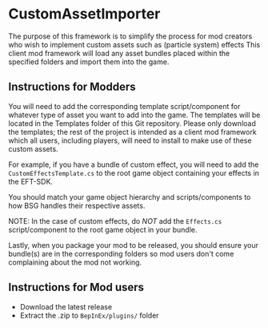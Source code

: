# CustomAssetImporter

The purpose of this framework is to simplify the process for mod creators who wish to implement custom assets such as (particle system) effects
This client mod framework will load any asset bundles placed within the specified folders and import them into the game.

## Instructions for Modders

You will need to add the corresponding template script/component for whatever type of asset you want to add into the game.
The templates will be located in the Templates folder of this Git repository.
Please only download the templates; the rest of the project is intended as a client mod framework which all users, including players, will need to install to make use of these custom assets.

For example, if you have a bundle of custom effect, you will need to add the `CustomEffectsTemplate.cs` to the root game object containing your effects in the EFT-SDK.

You should match your game object hierarchy and scripts/components to how BSG handles their respective assets.

NOTE: In the case of custom effects, do *NOT* add the `Effects.cs` script/component to the root game object in your bundle.

Lastly, when you package your mod to be released, you should ensure your bundle(s) are in the corresponding folders so mod users don't come complaining about the mod not working.

## Instructions for Mod users

- Download the latest release
- Extract the .zip to `BepInEx/plugins/` folder
